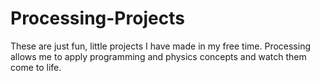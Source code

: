 # Processing-Projects
These are just fun, little projects I have made in my free time. 
Processing allows me to apply programming and physics concepts and watch them come to life. 
